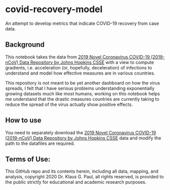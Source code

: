# covid-recovery-model

An attempt to develop metrics that indicate COVID-19 recovery from case data.

## Background

This notebook takes the data from [2019 Novel Coronavirus COVID-19 (2019-nCoV) Data Repository by Johns Hopkins CSSE](https://github.com/CSSEGISandData/COVID-19) with a view to compute gradients, i.e. acceleration (or, hopefully, deceleration) of infections to understand and model how effective measures are in various countries.

This repository is not meant to be yet another dashboard on how the virus spreads, I felt that I have serious problems understanding exponentially growing datasets much like most humans, working on this notebook helps me understand that the drastic measures countries are currently taking to reduce the spread of the virus actually show positive effects.

## How to use

You need to separately download the [2019 Novel Coronavirus COVID-19 (2019-nCoV) Data Repository by Johns Hopkins CSSE](https://github.com/CSSEGISandData/COVID-19) data and modify the path to the datafiles are required.

## Terms of Use:

This GitHub repo and its contents herein, including all data, mapping, and analysis, copyright 2020 Dr. Klaus G. Paul, all rights reserved, is provided to the public strictly for educational and academic research purposes. 
